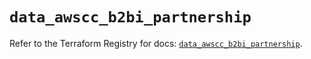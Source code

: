 # `data_awscc_b2bi_partnership`

Refer to the Terraform Registry for docs: [`data_awscc_b2bi_partnership`](https://registry.terraform.io/providers/hashicorp/awscc/0.70.0/docs/data-sources/b2bi_partnership).
